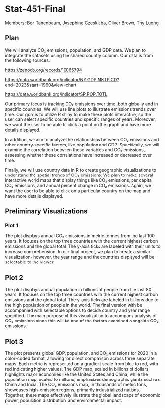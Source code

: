 # Stat-451-Final
Members: Ben Tanenbaum, Josephine Czeskleba, Oliver Brown, Thy Luong

## Plan
We will analyze CO₂ emissions, population, and GDP data. We plan to integrate the datasets using the shared country column. Our data is from the following sources.

https://zenodo.org/records/10065794 

https://data.worldbank.org/indicator/NY.GDP.MKTP.CD?end=2023&start=1960&view=chart

https://data.worldbank.org/indicator/SP.POP.TOTL

Our primary focus is tracking CO₂ emissions over time, both globally and in specific countries. We will use line plots to illustrate emissions trends over time. Our goal is to utilize R shiny to make these plots interactive, so the user can select specific countries and specific ranges of years. Moreover, we want the user to be able to click a point on the graph and have more details displayed. 

In addition, we aim to analyze the relationships between CO₂ emissions and other country-specific factors, like population and GDP. Specifically, we will examine the correlation between these variables and CO₂ emissions, assessing whether these correlations have increased or decreased over time.

Finally, we will use country data in R to create geographic visualizations to understand the spatial trends of CO₂ emissions. We plan to make several interactive world maps that display things like CO₂ emissions, per capita CO₂ emissions, and annual percent change in CO₂ emissions. Again, we want the user to be able to click on a particular country on the map and have more details displayed. 

## Preliminary Visualizations 

### Plot 1 
The plot displays annual CO₂ emissions in metric tonnes from the last 100 years. It focuses on the top three countries with the current highest carbon emissions and the global total. The y-axis ticks are labeled with their units to increase comprehension. In our final project, we plan to create a similar visualization- however, the year range and the countries displayed will be selectable to the viewer. 

## Plot 2
The plot displays annual population in billions of people from the last 80 years. It focuses on the top three countries with the current highest carbon emissions and the global total. The y-axis ticks are labeled in billions due to the high population of people in the world. The final version with be accompanied with selectable options to decide country and year range specified. The main purpose of this visualization to accompany analysis of CO₂ emissions since this will be one of the factors examined alongside CO₂ emissions.

## Plot 3

The plot presents global GDP, population, and CO₂ emissions for 2020 in a color-coded format, allowing for direct comparison across three separate maps. Each metric is represented on a gradient scale from blue to red, with red indicating higher values. The GDP map, scaled in billions of dollars, highlights major economies like the United States and China, while the population map, scaled to millions, emphasizes demographic giants such as China and India. The CO₂ emissions map, in thousands of metric tons, showcases high-emission regions, primarily industrialized nations. Together, these maps effectively illustrate the global landscape of economic power, population distribution, and environmental impact.





